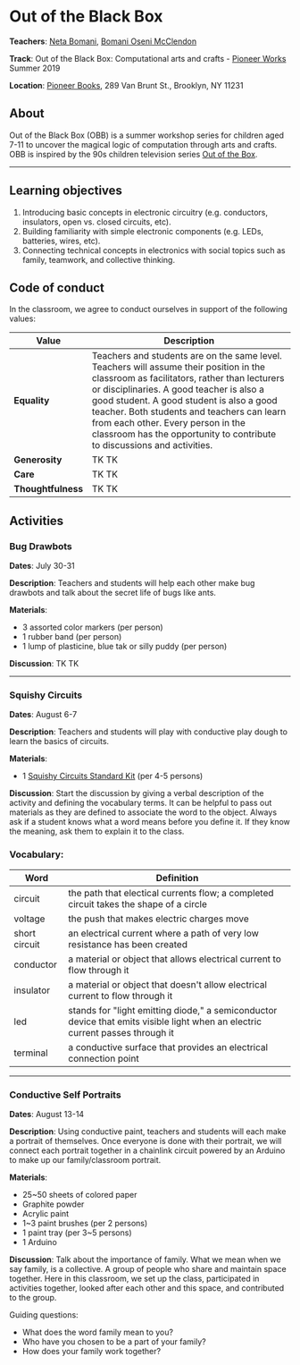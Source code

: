 Out of the Black Box
======

**Teachers**: [Neta Bomani](https://netabomani.com), [Bomani Oseni McClendon](http://bomani.xyz/)

**Track**: Out of the Black Box: Computational arts and crafts - [Pioneer Works](https://pioneerworks.org) Summer 2019

**Location**: [Pioneer Books](https://pioneerworks.org/bookstore/), 289 Van Brunt St., Brooklyn, NY 11231

## About
Out of the Black Box (OBB) is a summer workshop series for children aged 7-11 to uncover the magical logic of computation through arts and crafts. OBB is inspired by the 90s children television series [Out of the Box](https://en.wikipedia.org/wiki/Out_of_the_Box_(TV_series)).

------

## Learning objectives
1) Introducing basic concepts in electronic circuitry (e.g. conductors, insulators, open vs. closed circuits, etc).
2) Building familiarity with simple electronic components (e.g. LEDs, batteries, wires, etc).
3) Connecting technical concepts in electronics with social topics such as family, teamwork, and collective thinking.

## Code of conduct
In the classroom, we agree to conduct ourselves in support of the following values:

Value | Description
--- | ---
**Equality** | Teachers and students are on the same level. Teachers will assume their position in the classroom as facilitators, rather than lecturers or disciplinaries. A good teacher is also a good student. A good student is also a good teacher. Both students and teachers can learn from each other. Every person in the classroom has the opportunity to contribute to discussions and activities. 
**Generosity** | TK TK
**Care** | TK TK
**Thoughtfulness** | TK TK


## Activities 
### Bug Drawbots
**Dates**: July 30-31

**Description**: Teachers and students will help each other make bug drawbots and talk about the secret life of bugs like ants.

**Materials**:
- 3 assorted color markers (per person)
- 1 rubber band (per person)
- 1 lump of plasticine, blue tak or silly puddy (per person)

**Discussion**: TK TK

-----

### Squishy Circuits
**Dates**: August 6-7

**Description**: Teachers and students will play with conductive play dough to learn the basics of circuits. 

**Materials**:
- 1 [Squishy Circuits Standard Kit](https://squishycircuits.com/collections/kits/products/standard-kit) (per 4-5 persons)

**Discussion**: Start the discussion by giving a verbal description of the activity and defining the vocabulary terms. It can be helpful to pass out materials as they are defined to associate the word to the object. Always ask if a student knows what a word means before you define it. If they know the meaning, ask them to explain it to the class.

### Vocabulary:
Word | Definition
--- | ---
circuit | the path that electical currents flow; a completed circuit takes the shape of a circle
voltage | the push that makes electric charges move
short circuit | an electrical current where a path of very low resistance has been created
conductor | a material or object that allows electrical current to flow through it
insulator | a material or object that doesn't allow electrical current to flow through it
led | stands for "light emitting diode," a semiconductor device that emits visible light when an electric current passes through it
terminal | a conductive surface that provides an electrical connection point

------

### Conductive Self Portraits
**Dates**: August 13-14

**Description**: Using conductive paint, teachers and students will each make a portrait of themselves. Once everyone is done with their portrait, we will connect each portrait together in a chainlink circuit powered by an Arduino to make up our family/classroom portrait.

**Materials**: 
- 25~50 sheets of colored paper
- Graphite powder
- Acrylic paint
- 1~3 paint brushes (per 2 persons)
- 1 paint tray (per 3~5 persons)
- 1 Arduino

**Discussion**: Talk about the importance of family. What we mean when we say family, is a collective. A group of people who share and maintain space together. Here in this classroom, we set up the class, participated in activities together, looked after each other and this space, and contributed to the group. 

  Guiding questions:
- What does the word family mean to you? 
- Who have you chosen to be a part of your family? 
- How does your family work together? 
